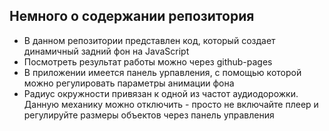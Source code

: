 ## Немного о содержании репозитория
* В данном репозитории представлен код, который создает динамичный задний фон на JavaScript
* Посмотреть результат работы можно через github-pages
* В приложении имеется панель урпавления, с помощью которой можно регулировать параметры анимации фона
* Радиус окружности привязан к одной из частот аудиодорожки. Данную механику можно отключить - просто не включайте плеер и регулируйте размеры объектов через панель управления  
